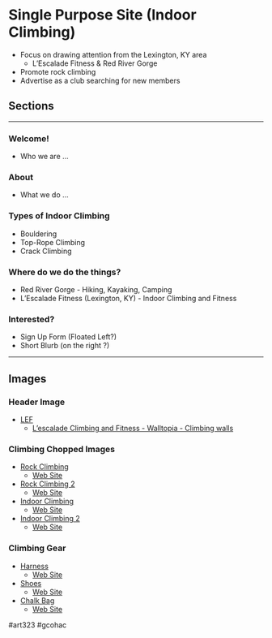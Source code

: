 # Single Purpose Site (Indoor Climbing)
- Focus on drawing attention from the Lexington, KY area
	- L’Escalade Fitness & Red River Gorge
- Promote rock climbing
- Advertise as a club searching for new members

## Sections
___
### Welcome!
* Who we are …

### About
* What we do …

### Types of Indoor Climbing
* Bouldering
* Top-Rope Climbing
* Crack Climbing

### Where do we do the things?
* Red River Gorge - Hiking, Kayaking, Camping
* L’Escalade Fitness (Lexington, KY) - Indoor Climbing and Fitness

### Interested?
* Sign Up Form (Floated Left?)
* Short Blurb (on the right ?)

---
## Images
### Header Image
- [LEF](https://www.walltopia.com/images/projects/Les/Les1.jpg)
	- [L’escalade Climbing and Fitness - Walltopia - Climbing walls](https://www.walltopia.com/en/projects-category/item/642-l-escalade-climbing-and-fitness) 

### Climbing Chopped Images
* [Rock Climbing](https://www.earthtreksclimbing.com/md-va/wp-content/uploads/sites/2/2014/11/IMG_4080-RRG-for-web-921x1024.jpg)
	* [Web Site](https://www.earthtreksclimbing.com/co/2014/11/24/climbing-red-river-gorge-jodye-boam/)
* [Rock Climbing 2](http://collegeoutside-media.s3.amazonaws.com/2016/03/7-2-1160x870.jpg)
	* [Web Site](https://www.collegeoutside.com/gettin-lucky-in-kentucky-rock-climbing-in-the-red-river-gorge/)
* [Indoor Climbing](https://www.momentumclimbing.com/wordpress/wp-content/uploads/prolo1.jpg)
	* [Web Site](https://www.momentumclimbing.com/prolo/)
* [Indoor Climbing 2](http://isucceedbook.com/wp-content/uploads/2012/04/indoor-rock-climbing-gym.jpg)
	* [Web Site](http://www.duvallforassembly.com/something-about-indoor-rock-climbing/)

### Climbing Gear
* [Harness](http://www.citysummit.com.au/wp-content/gallery/proshop-stock/harness-skylotec-sitz.png)
	* [Web Site](http://www.citysummit.com.au/rock-climbing-perth/rock-climbing-shop-store/)
* [Shoes](http://www.cruxn.com/wp-content/uploads/2011/06/shaman_profile.png)
	* [Web Site](http://www.cruxn.com/evolv-shaman-climbing-shoe-review/)
* [Chalk Bag](http://www.climbinganchors.com.au/assets/alt_1/8BMARLEY.png)
	* [Web Site](http://www.climbinganchors.com.au/8b-plus-marley-chalkbag)

#art323 #gcohac